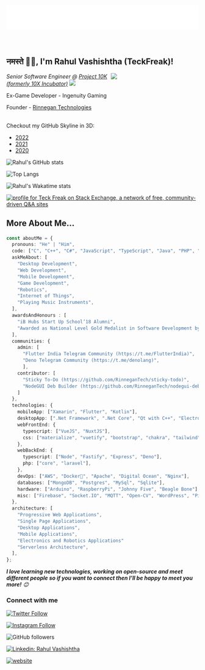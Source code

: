 <h1 align="center">
  <img src="https://raw.githubusercontent.com/TeckFreak/TeckFreak/master/name.svg" alt="Rahul Vashishtha" />
</h1>
<br/>
<h2>नमस्ते 🙏🏻, I'm Rahul Vashishtha (TeckFreak)!</h2>
<img align='right' src="https://media.giphy.com/media/M9gbBd9nbDrOTu1Mqx/giphy.gif" width="230" />

<p><em>Senior Software Engineer @ <a href="https://www.project10k.com">Project 10K (formerly 10X Incubator)</a> <img src="https://media.giphy.com/media/WUlplcMpOCEmTGBtBW/giphy.gif" width="50"> 
</em></p>
<p>Ex-Game Developer - Ingenuity Gaming</p>
<p>Founder - <a href="https://rinnegan.co">Rinnegan Technologies</a></p>
<br />
Checkout my GitHub Skyline in 3D:
<ul>
  <li><a href="https://skyline.github.com/teckfreak/2022" target="_blank">2022</a> </li>
  <li><a href="https://skyline.github.com/teckfreak/2021" target="_blank">2021</a> </li>
  <li><a href="https://skyline.github.com/teckfreak/2020" target="_blank">2020</a> </li>
</ul>

![Rahul's GitHub stats](https://github-readme-stats-teckfreak.vercel.app/api?username=teckfreak&count_private=true&show_icons=true&theme=dark)

![Top Langs](https://github-readme-stats-teckfreak.vercel.app/api/top-langs/?username=teckfreak&langs_count=10&count_private=true&layout=compact)

![Rahul's Wakatime stats](https://github-readme-stats-teckfreak.vercel.app/api/wakatime?username=teckfreak&layout=compact&custom_title=Rahul%27s%20Wakatime%20Stats)

<a href="https://stackexchange.com/users/4429338"><img src="https://stackexchange.com/users/flair/4429338.png" width="208" height="58" alt="profile for Teck Freak on Stack Exchange, a network of free, community-driven Q&amp;A sites" title="profile for Teck Freak on Stack Exchange, a network of free, community-driven Q&amp;A sites"></a>

## More About Me...

```typescript
const aboutMe = {
  pronouns: "He" | "Him",
  code: ["C", "C++", "C#", "JavaScript", "TypeScript", "Java", "PHP", "Kotlin", "Rust"],
  askMeAbout: [
    "Desktop Development",
    "Web Development",
    "Mobile Development",
    "Game Development",
    "Robotics",
    "Internet of Things",
    "Playing Music Instruments",
  ],
  awardsAndHonours : [
    "iB Hubs Start Up School’18 Alumni",
    "Awarded as National Level Gold Medalist in Software Development by UP Council of Science & Technology in 2016",
  ],
  communities: {
    admin: [
      "Flutter India Telegram Community (https://t.me/FlutterIndia)",
      "Deno Telegram Community (https://t.me/denolang)",
      ],
    contributor: [
      "Sticky To-Do (https://github.com/RinneganTech/sticky-todo)",
      "NodeGUI Deb Builder (https://github.com/RinneganTech/nodegui-deb-builder)"
    ]
  },
  technologies: {
    mobileApp: ["Xamarin", "Flutter", "Kotlin"],
    desktopApp: [".Net Framework", ".Net Core", "Qt with C++", "Electron", "NodeGUI"],
    webFrontEnd: {
      typescript: ["VueJS", "NuxtJS"],
      css: ["materialize", "vuetify", "bootstrap", "chakra", "tailwind"],
    },
    webBackEnd: {
      typescript: ["Node", "Fastify", "Express", "Deno"],
      php: ["core", "laravel"],
    },
    devOps: ["AWS", "Docker🐳", "Apache", "Digital Ocean", "Nginx"],
    databases: ["MongoDB", "Postgres", "MySql", "Sqlite"],
    hardware: ["Arduino", "RaspberryPi", "Johnny Five", "Beagle Bone"],
    misc: ["Firebase", "Socket.IO", "MQTT", "Open-CV", "WordPress", "PixiJS"],
  },
  architecture: [
    "Progressive Web Applications",
    "Single Page Applications",
    "Desktop Applications",
    "Mobile Applications",
    "Electronics and Robotics Applications"
    "Serverless Architecture",
  ],
};
```

<em><b>I love learning new technologies, working on open-source and meet different people so if you want to connect then I'll be happy to meet you more!</b> 😊</em>

### Connect with me

[![Twitter Follow](https://img.shields.io/twitter/follow/teckfreak01?label=Follow)](https://twitter.com/intent/follow?screen_name=teckfreak01)

[![Instagram Follow](https://img.shields.io/badge/Follow-Rahul%20Vashishtha-ff69b4?logo=instagram&style=social)](https://instagram.com/teck.freak)

![GitHub followers](https://img.shields.io/github/followers/TeckFreak?label=Follow&style=social)

[![Linkedin: Rahul Vashishtha](https://img.shields.io/badge/-Rahul%20Vashishtha-blue?style=flat-square&logo=Linkedin&logoColor=white&link=https://www.linkedin.com/in/rahul-vashishtha-726238b2/)](https://www.linkedin.com/in/rahul-vashishtha-726238b2/)

[![website](https://img.shields.io/badge/Website-46a2f1.svg?&style=flat-square&logo=Google-Chrome&logoColor=white&link=https://rinnegan.co/)](https://rinnegan.co/)

